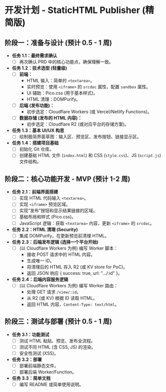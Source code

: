 # 开发计划 - StaticHTML Publisher (精简版)

## 阶段一：准备与设计 (预计 0.5 - 1 周)

*   **任务 1.1：最终需求确认**
    *   [ ] 再次确认 PRD 中的核心功能点，确保理解一致。
*   **任务 1.2：技术选型 (轻量级)**
    *   [ ] **前端：**
        *   HTML 输入：简单的 `<textarea>`。
        *   实时预览：使用 `<iframe>` 的 `srcdoc` 属性，配置 `sandbox` 属性。
        *   UI 辅助：Pico.css (用于基本样式)。
        *   HTML 清理：DOMPurify。
    *   [ ] **后端 (发布功能)：**
        *   初步选定：Cloudflare Workers (或 Vercel/Netlify Functions)。
    *   [ ] **数据存储 (发布的 HTML 内容)：**
        *   初步选定：Cloudflare R2 (或对应平台的存储方案)。
*   **任务 1.3：基本 UI/UX 构思**
    *   [ ] 绘制极简界面草图：输入区、预览区、发布按钮、链接显示区。
*   **任务 1.4：搭建项目基础**
    *   [ ] 初始化 Git 仓库。
    *   [ ] 创建基础 HTML 文件 (`index.html`) 和 CSS (`style.css`)、JS (`script.js`) 文件结构。

## 阶段二：核心功能开发 - MVP (预计 1-2 周)

*   **任务 2.1：前端界面搭建**
    *   [ ] 实现 HTML 代码输入 `<textarea>`。
    *   [ ] 实现 `<iframe>` 预览区域。
    *   [ ] 实现“发布”按钮和显示结果链接的区域。
    *   [ ] 基础布局和样式 (Pico.css)。
    *   [ ] JavaScript 逻辑：获取 `<textarea>` 内容，更新 `<iframe>` 的 `srcdoc`。
*   **任务 2.2：HTML 清理 (Security)**
    *   [ ] 集成 DOMPurify，在更新预览前清理 HTML。
*   **任务 2.3：后端发布逻辑 (选择一个平台开始)**
    *   [ ] (以 Cloudflare Workers 为例) 编写 Worker 脚本：
        *   接收 POST 请求中的 HTML 内容。
        *   生成唯一 ID。
        *   将清理后的 HTML 存入 R2 (或 KV store for PoC)。
        *   返回 JSON 响应 { success: true, url: ".../:id" }。
*   **任务 2.4：后端内容服务逻辑**
    *   [ ] (以 Cloudflare Workers 为例) 编写 Worker 路由：
        *   处理 GET 请求 `/view/:id`。
        *   从 R2 (或 KV) 根据 ID 读取 HTML。
        *   返回 HTML 内容，`Content-Type: text/html`。

## 阶段三：测试与部署 (预计 0.5 - 1 周)

*   **任务 3.1：功能测试**
    *   [ ] 测试 HTML 粘贴、预览、发布全流程。
    *   [ ] 测试不同 HTML (含 CSS, JS) 的渲染。
    *   [ ] 安全性测试 (XSS)。
*   **任务 3.2：部署**
    *   [ ] 部署前端静态文件。
    *   [ ] 部署后端 Worker/Function。
*   **任务 3.3：简单文档**
    *   [ ] 编写 README 或简单使用说明。
